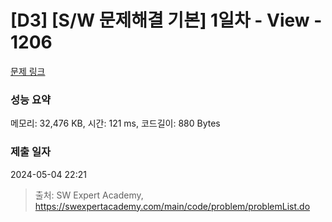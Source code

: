 # [D3] [S/W 문제해결 기본] 1일차 - View - 1206 

[문제 링크](https://swexpertacademy.com/main/code/problem/problemDetail.do?contestProbId=AV134DPqAA8CFAYh) 

### 성능 요약

메모리: 32,476 KB, 시간: 121 ms, 코드길이: 880 Bytes

### 제출 일자

2024-05-04 22:21



> 출처: SW Expert Academy, https://swexpertacademy.com/main/code/problem/problemList.do